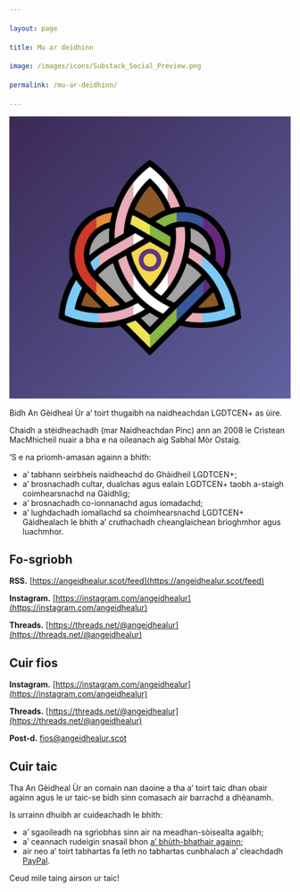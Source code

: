 ```yaml
---

layout: page

title: Mu ar deidhinn

image: /images/icons/Substack_Social_Preview.png

permalink: /mu-ar-deidhinn/

---
```


<img class="avatar" src="/images/icons/AGU_Logo_2023.jpg" />

Bidh An Gèidheal Ùr a’ toirt thugaibh na naidheachdan LGDTCEN+ as ùire.

Chaidh a stèidheachadh (mar Naidheachdan Pinc) ann an 2008 le Crìstean MacMhìcheil nuair a bha e na oileanach aig Sabhal Mòr Ostaig.

‘S e na prìomh-amasan againn a bhith:

- a’ tabhann seirbheis naidheachd do Ghàidheil LGDTCEN+;
- a’ brosnachadh cultar, dualchas agus ealain LGDTCEN+ taobh a-staigh coimhearsnachd na Gàidhlig;
- a’ brosnachadh co-ionnanachd agus iomadachd;
- a’ lughdachadh iomallachd sa choimhearsnachd LGDTCEN+ Gàidhealach le bhith a’ cruthachadh cheanglaichean brìoghmhor agus luachmhor.

## Fo-sgriobh

**RSS.** [https://angeidhealur.scot/feed](https://angeidhealur.scot/feed)

**Instagram.** [https://instagram.com/angeidhealur](https://instagram.com/angeidhealur)

**Threads.** [https://threads.net/@angeidhealur](https://threads.net/@angeidhealur)

## Cuir fios

**Instagram.** [https://instagram.com/angeidhealur](https://instagram.com/angeidhealur)

**Threads.** [https://threads.net/@angeidhealur](https://threads.net/@angeidhealur)

**Post-d.** [fios@angeidhealur.scot](mailto:fios@angeidhealur.scot)

## Cuir taic

Tha An Gèidheal Ùr an comain nan daoine a tha a’ toirt taic dhan obair againn agus le ur taic-se bidh sinn comasach air barrachd a dhèanamh.

Is urrainn dhuibh ar cuideachadh le bhith:

- a’ sgaoileadh na sgrìobhas sinn air na meadhan-sòisealta agaibh;
- a’ ceannach rudeigin snasail bhon [a’ bhùth-bhathair againn](https://angeidhealur.myspreadshop.co.uk/);
- air neo a’ toirt tabhartas fa leth no tabhartas cunbhalach a’ cleachdadh [PayPal](https://www.paypal.com/donate/?hosted_button_id=33K2N9HRBJ4QS).

Ceud mìle taing airson ur taic!
